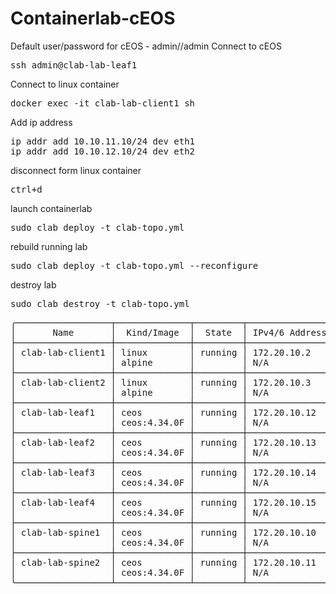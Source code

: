 # Containerlab-cEOS

Default user/password for cEOS - admin//admin
Connect to cEOS
<pre>
ssh admin@clab-lab-leaf1
</pre>

Connect to linux container
<pre>
docker exec -it clab-lab-client1 sh
</pre>

Add ip address
<pre>
ip addr add 10.10.11.10/24 dev eth1
ip addr add 10.10.12.10/24 dev eth2
</pre>

disconnect form linux container
<pre>
ctrl+d
</pre>

launch containerlab
<pre>
sudo clab deploy -t clab-topo.yml
</pre>

rebuild running lab
<pre>
sudo clab deploy -t clab-topo.yml --reconfigure
</pre>

destroy lab
<pre>
sudo clab destroy -t clab-topo.yml
</pre>

<pre>
╭──────────────────┬──────────────┬─────────┬────────────────╮
│       Name       │  Kind/Image  │  State  │ IPv4/6 Address │
├──────────────────┼──────────────┼─────────┼────────────────┤
│ clab-lab-client1 │ linux        │ running │ 172.20.10.2    │
│                  │ alpine       │         │ N/A            │
├──────────────────┼──────────────┼─────────┼────────────────┤
│ clab-lab-client2 │ linux        │ running │ 172.20.10.3    │
│                  │ alpine       │         │ N/A            │
├──────────────────┼──────────────┼─────────┼────────────────┤
│ clab-lab-leaf1   │ ceos         │ running │ 172.20.10.12   │
│                  │ ceos:4.34.0F │         │ N/A            │
├──────────────────┼──────────────┼─────────┼────────────────┤
│ clab-lab-leaf2   │ ceos         │ running │ 172.20.10.13   │
│                  │ ceos:4.34.0F │         │ N/A            │
├──────────────────┼──────────────┼─────────┼────────────────┤
│ clab-lab-leaf3   │ ceos         │ running │ 172.20.10.14   │
│                  │ ceos:4.34.0F │         │ N/A            │
├──────────────────┼──────────────┼─────────┼────────────────┤
│ clab-lab-leaf4   │ ceos         │ running │ 172.20.10.15   │
│                  │ ceos:4.34.0F │         │ N/A            │
├──────────────────┼──────────────┼─────────┼────────────────┤
│ clab-lab-spine1  │ ceos         │ running │ 172.20.10.10   │
│                  │ ceos:4.34.0F │         │ N/A            │
├──────────────────┼──────────────┼─────────┼────────────────┤
│ clab-lab-spine2  │ ceos         │ running │ 172.20.10.11   │
│                  │ ceos:4.34.0F │         │ N/A            │
╰──────────────────┴──────────────┴─────────┴────────────────╯
</pre>